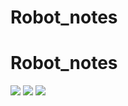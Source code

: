 # Robot_notes
# Robot_notes
![](https://github.com/junqi047/ttyUSB-fixed/raw/master/img/idVendor_and_idProduct.png)
![](https://github.com/junqi047/ttyUSB-fixed/raw/master/img/address.png)
![](https://github.com/junqi047/ttyUSB-fixed/raw/master/img/71-persistent-net.png)

